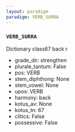 ```yaml
---
layout: paradigm
paradigm: VERB_SURRA
---
```

### ` VERB_SURRA `

Dictionary class67 back r
* grade_dir: strengthen
* plurale_tantum: False
* pos: VERB
* stem_diphthong: None
* stem_vowel: None
* upos: VERB
* harmony: back
* kotus_av: None
* kotus_tn: 67
* clitics: False
* possessive: False

